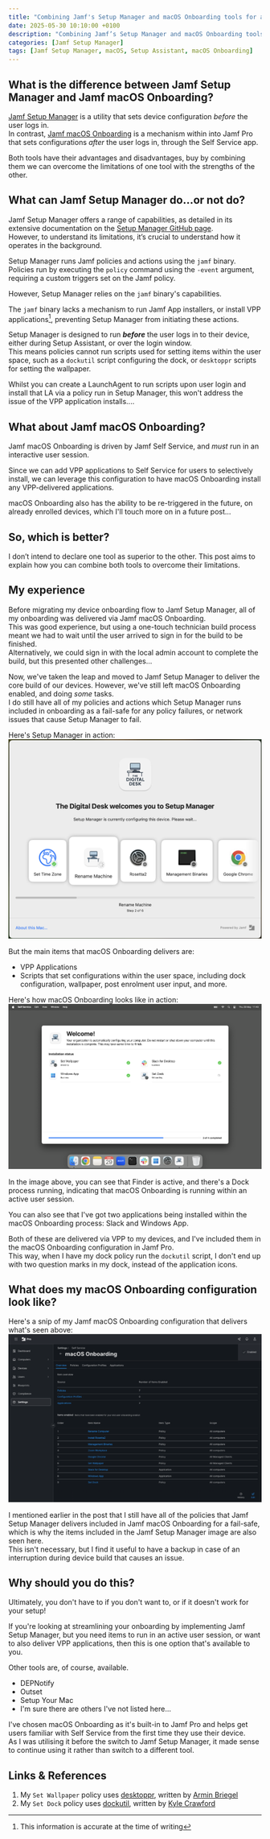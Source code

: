```yaml
---
title: "Combining Jamf's Setup Manager and macOS Onboarding tools for a rich user experience"
date: 2025-05-30 10:10:00 +0100
description: "Combining Jamf’s Setup Manager and macOS Onboarding tools can enhance the user experience during device onboarding. This post explains how I integrate Jamf Setup Manager with Jamf Pro’s macOS Onboarding to provide a rich experience for end users."
categories: [Jamf Setup Manager]
tags: [Jamf Setup Manager, macOS, Setup Assistant, macOS Onboarding]
---
```


## What is the difference between Jamf Setup Manager and Jamf macOS Onboarding?

[Jamf Setup Manager](https://github.com/jamf/Setup-Manager/tree/main) is a utility that sets device configuration *before* the user logs in. <br>
In contrast, [Jamf macOS Onboarding](https://learn.jamf.com/en-US/bundle/jamf-pro-documentation-current/page/macOS_Onboarding.html) is a mechanism within into Jamf Pro that sets configurations *after* the user logs in, through the Self Service app.

Both tools have their advantages and disadvantages, buy by combining them we can overcome the limitations of one tool with the strengths of the other.

## What can Jamf Setup Manager do...or not do?

Jamf Setup Manager offers a range of capabilities, as detailed in its extensive documentation on the [Setup Manager GitHub page](https://github.com/jamf/Setup-Manager/tree/main).<br>However, to understand its limitations, it’s crucial to understand how it operates in the background.

Setup Manager runs Jamf policies and actions using the `jamf` binary. Policies run by executing the `policy` command using the `-event` argument, requiring a custom triggers set on the Jamf policy.

However, Setup Manager relies on the `jamf` binary's capabilities.

The `jamf` binary lacks a mechanism to run Jamf App installers, or install VPP applications[^1], preventing Setup Manager from initiating these actions.

[^1]: This information is accurate at the time of writing


Setup Manager is designed to run ***before*** the user logs in to their device, either during Setup Assistant, or over the login window.<br>This means policies cannot run scripts used for setting items within the user space, such as a `dockutil` script configuring the dock, or `desktoppr` scripts for setting the wallpaper.

Whilst you can create a LaunchAgent to run scripts upon user login and install that LA via a policy run in Setup Manager, this won't address the issue of the VPP application installs....


## What about Jamf macOS Onboarding?

Jamf macOS Onboarding is driven by Jamf Self Service, and *must* run in an interactive user session.

Since we can add VPP applications to Self Service for users to selectively install, we can leverage this configuration to have macOS Onboarding install any VPP-delivered applications.

macOS Onboarding also has the ability to be re-triggered in the future, on already enrolled devices, which I'll touch more on in a future post...


## So, which is better?

I don’t intend to declare one tool as superior to the other. This post aims to explain how you can combine both tools to overcome their limitations.


## My experience

Before migrating my device onboarding flow to Jamf Setup Manager, all of my onboarding was delivered via Jamf macOS Onboarding.<br>
This was good experience, but using a one-touch technician build process meant we had to wait until the user arrived to sign in for the build to be finished.<br>
Alternatively, we could sign in with the local admin account to complete the build, but this presented other challenges...

Now, we've taken the leap and moved to Jamf Setup Manager to deliver the core build of our devices. However, we've still left macOS Onboarding enabled, and doing *some* tasks.<br>
I do still have all of my policies and actions which Setup Manager runs included in onboarding as a fail-safe for any policy failures, or network issues that cause Setup Manager to fail.

Here's Setup Manager in action:
![Jamf Setup Manager running a few actions](/assets/img/postImages/2025-05-30/build-SetupManager.png)


But the main items that macOS Onboarding delivers are:
- VPP Applications
- Scripts that set configurations within the user space, including dock configuration, wallpaper, post enrolment user input, and more.


Here's how macOS Onboarding looks like in action:
![Jamf macOS Onboarding running 4 items](/assets/img/postImages/2025-05-30/build-macOSOnboarding-full.png)

In the image above, you can see that Finder is active, and there's a Dock process running, indicating that macOS Onboarding is running within an active user session.

You can also see that I've got two applications being installed within the macOS Onboarding process: Slack and Windows App.

Both of these are delivered via VPP to my devices, and I've included them in the macOS Onboarding configuration in Jamf Pro.<br>This way, when I have my dock policy run the `dockutil` script, I don't end up with two question marks in my dock, instead of the application icons.



## What does my macOS Onboarding configuration look like?

Here's a snip of my Jamf macOS Onboarding configuration that delivers what's seen above:
![Image of Jamf Pro macOS Onboarding configuration taken from the Web UI](/assets/img/postImages/2025-05-30/build-macOSOnboarding-configuration.png)

I mentioned earlier in the post that I still have all of the policies that Jamf Setup Manager delivers included in Jamf macOS Onboarding for a fail-safe, which is why the items included in the Jamf Setup Manager image are also seen here.<br>
This isn't necessary, but I find it useful to have a backup in case of an interruption during device build that causes an issue.


## Why should you do this?

Ultimately, you don't have to if you don't want to, or if it doesn't work for your setup!

If you're looking at streamlining your onboarding by implementing Jamf Setup Manager, but you need items to run in an active user session, or want to also deliver VPP applications, then this is one option that's available to you.

Other tools are, of course, available.
- DEPNotify
- Outset
- Setup Your Mac
- I'm sure there are others I've not listed here...

I've chosen macOS Onboarding as it's built-in to Jamf Pro and helps get users familiar with Self Service from the first time they use their device.<br>
As I was utilising it before the switch to Jamf Setup Manager, it made sense to continue using it rather than switch to a different tool.


## Links & References

1. My `Set Wallpaper` policy uses [desktoppr](https://github.com/scriptingosx/desktoppr), written by [Armin Briegel](https://github.com/scriptingosx)
2. My `Set Dock` policy uses [dockutil](https://github.com/kcrawford/dockutil), written by [Kyle Crawford](https://github.com/kcrawford)
